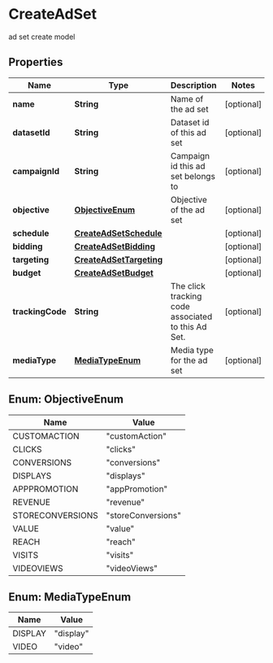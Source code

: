 

# CreateAdSet

ad set create model

## Properties

| Name | Type | Description | Notes |
|------------ | ------------- | ------------- | -------------|
|**name** | **String** | Name of the ad set |  [optional] |
|**datasetId** | **String** | Dataset id of this ad set |  [optional] |
|**campaignId** | **String** | Campaign id this ad set belongs to |  [optional] |
|**objective** | [**ObjectiveEnum**](#ObjectiveEnum) | Objective of the ad set |  [optional] |
|**schedule** | [**CreateAdSetSchedule**](CreateAdSetSchedule.md) |  |  [optional] |
|**bidding** | [**CreateAdSetBidding**](CreateAdSetBidding.md) |  |  [optional] |
|**targeting** | [**CreateAdSetTargeting**](CreateAdSetTargeting.md) |  |  [optional] |
|**budget** | [**CreateAdSetBudget**](CreateAdSetBudget.md) |  |  [optional] |
|**trackingCode** | **String** | The click tracking code associated to this Ad Set. |  [optional] |
|**mediaType** | [**MediaTypeEnum**](#MediaTypeEnum) | Media type for the ad set |  [optional] |



## Enum: ObjectiveEnum

| Name | Value |
|---- | -----|
| CUSTOMACTION | &quot;customAction&quot; |
| CLICKS | &quot;clicks&quot; |
| CONVERSIONS | &quot;conversions&quot; |
| DISPLAYS | &quot;displays&quot; |
| APPPROMOTION | &quot;appPromotion&quot; |
| REVENUE | &quot;revenue&quot; |
| STORECONVERSIONS | &quot;storeConversions&quot; |
| VALUE | &quot;value&quot; |
| REACH | &quot;reach&quot; |
| VISITS | &quot;visits&quot; |
| VIDEOVIEWS | &quot;videoViews&quot; |



## Enum: MediaTypeEnum

| Name | Value |
|---- | -----|
| DISPLAY | &quot;display&quot; |
| VIDEO | &quot;video&quot; |



